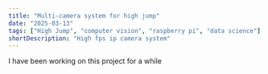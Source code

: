 ```yaml
---
title: "Multi-camera system for high jump"
date: "2025-03-13"
tags: ["High Jump", "computer vision", "raspberry pi", "data science"]
shortDescription: "High fps ip camera system"
---
```


I have been working on this project for a while
